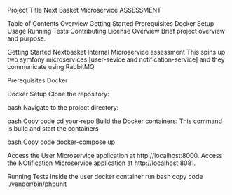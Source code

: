 Project Title
Next Basket Microservice ASSESSMENT

Table of Contents
Overview
Getting Started
Prerequisites
Docker Setup
Usage
Running Tests
Contributing
License
Overview
Brief project overview and purpose.

Getting Started
Nextbasket Internal Microservice assessment
This spins up two symfony microservices [user-sevice and notification-service] and they communicate using RabbitMQ

Prerequisites
Docker

Docker Setup
Clone the repository:

bash
Navigate to the project directory:

bash
Copy code
cd your-repo
Build the Docker containers:
This command is build and start the containers

bash
Copy code
docker-compose up

Access the User Microservice application at http://localhost:8000.
Access the NOtification Microservice application at http://localhost:8081.



Running Tests
Inside the user docker container run 
bash
copy code 
./vendor/bin/phpunit
